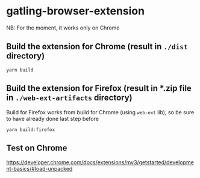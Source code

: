 # gatling-browser-extension

NB: For the moment, it works only on Chrome

## Build the extension for Chrome (result in `./dist` directory)
```
yarn build
```

## Build the extension for Firefox (result in *.zip file in `./web-ext-artifacts` directory)

Build for Firefox works from build for Chrome (using `web-ext` lib), so be sure to have already done last step before

```
yarn build:firefox
```

## Test on Chrome
https://developer.chrome.com/docs/extensions/mv3/getstarted/development-basics/#load-unpacked
